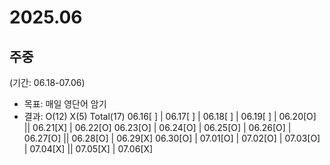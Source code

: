 # 2025.06

## 주중
(기간: 06.18-07.06)
- 목표: 매일 영단어 암기
- 결과: O(12) X(5) Total(17)
06.16[ ] | 06.17[ ] | 06.18[ ] | 06.19[ ] | 06.20[O] || 06.21[X] | 06.22[O]
06.23[O] | 06.24[O] | 06.25[O] | 06.26[O] | 06.27[O] || 06.28[O] | 06.29[X]
06.30[O] | 07.01[O] | 07.02[O] | 07.03[O] | 07.04[X] || 07.05[X] | 07.06[X]


